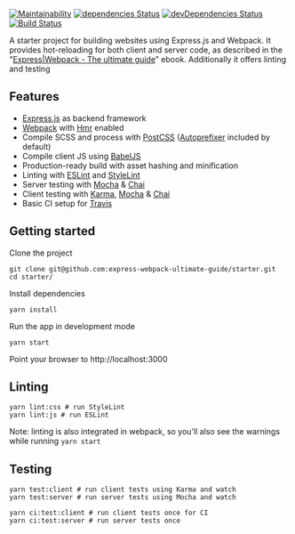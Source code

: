 [![Maintainability](https://api.codeclimate.com/v1/badges/afcbeb9e790525675375/maintainability)](https://codeclimate.com/github/express-webpack-ultimate-guide/starter/maintainability)
[![dependencies Status](https://david-dm.org/express-webpack-ultimate-guide/starter/status.svg)](https://david-dm.org/express-webpack-ultimate-guide/starter)
[![devDependencies Status](https://david-dm.org/express-webpack-ultimate-guide/starter/dev-status.svg)](https://david-dm.org/express-webpack-ultimate-guide/starter?type=dev)
[![Build Status](https://travis-ci.com/express-webpack-ultimate-guide/starter.svg?branch=master)](https://travis-ci.com/express-webpack-ultimate-guide/starter)

A starter project for building websites using Express.js and Webpack. It provides hot-reloading for both client
and server code, as described in the 
"[Express|Webpack - The ultimate guide](https://express-webpack-ultimate-guide.github.io/)"  ebook. Additionally it 
offers linting and testing

## Features
- [Express.js](https://expressjs.com/) as backend framework
- [Webpack](https://webpack.js.org/) with [Hmr](https://webpack.js.org/concepts/hot-module-replacement/) enabled
- Compile SCSS and process with [PostCSS](https://postcss.org/) ([Autoprefixer](https://github.com/postcss/autoprefixer) included by default)
- Compile client JS using [BabelJS](https://babeljs.io/)
- Production-ready build with asset hashing and minification
- Linting with [ESLint](https://eslint.org/) and [StyleLint](https://stylelint.io/)
- Server testing with [Mocha](https://mochajs.org/) & [Chai](https://www.chaijs.com/)
- Client testing with [Karma](https://karma-runner.github.io/latest/index.html), [Mocha](https://mochajs.org/) & [Chai](https://www.chaijs.com/)
- Basic CI setup for [Travis](https://travis-ci.com)

## Getting started

Clone the project

    git clone git@github.com:express-webpack-ultimate-guide/starter.git
    cd starter/
    
Install dependencies

    yarn install

Run the app in development mode

    yarn start
    
Point your browser to http://localhost:3000

## Linting

    yarn lint:css # run StyleLint
    yarn lint:js # run ESLint

Note: linting is also integrated in webpack, so you'll also see the warnings while running `yarn start`

## Testing

    yarn test:client # run client tests using Karma and watch
    yarn test:server # run server tests using Mocha and watch

    yarn ci:test:client # run client tests once for CI
    yarn ci:test:server # run server tests once
